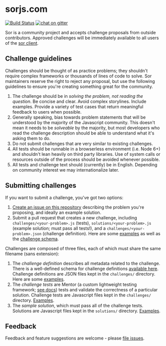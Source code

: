 # sorjs.com

[![Build Status](https://travis-ci.org/anyweez/sorjs.com.svg?branch=master)](https://travis-ci.org/anyweez/sorjs.com)
[![chat on gitter](https://img.shields.io/gitter/room/gitterHQ/gitter.svg)](https://gitter.im/sorjs/Lobby#)

Sor is a community project and accepts challenge proposals from outside contributors. Approved challenges will be immediately available to all users of the [sor client](https://github.com/anyweez/sor).

## Challenge guidelines

Challenges should be thought of as practice problems; they shouldn't require complex frameworks or thousands of lines of code to solve. Sor maintainers reserve the right to reject any proposal, but use the following guidelines to ensure you're creating something great for the community.

1. The challenge should be in *solving the problem, not reading the question*. Be concise and clear. Avoid complex storylines. Include examples. Provide a variety of test cases that return meaningful feedback to users when possible.
2. Generally speaking, bias towards problem statements that will be understood by the majority of the Javascript community. This doesn't mean it needs to be *solveable* by the majority, but most developers who read the challenge description should be able to understand what it's asking them to do.
3. Do not submit challenges that are very similar to existing challenges.
4. All tests should be runnable in a browserless environment (i.e. Node 6+) and shouldn't lean heavily on third party libraries. Use of system calls or resources outside of the process should be avoided whenever possible.
5. All tests and challenge text should (currently) be in English. Depending on community interest we may internationalize later.

## Submitting challenges

If you want to submit a challenge, you've got two options:

1. [Create an issue on this repository](https://github.com/anyweez/sorjs.com/issues/new?labels=challenge) describing the problem you're proposing, and ideally an example solution.
2. Submit a pull request that creates a new challenge, including `challenges/<your-problem>.js` (tests), `solutions/<your-problem>.js` (example solution; must pass all tests!), and a `challenges/<your-problem>.json` (challenge definition). Here are some [examples](https://github.com/anyweez/sorjs.com/tree/master/challenges) as well as the [challenge schema](https://github.com/anyweez/sorjs.com/blob/master/schema/challenge.json).

Challenges are composed of three files, each of which must share the same filename (sans extension):

1. The *challenge definition* describes all metadata related to the challenge. There is a well-defined schema for challenge definitions [available here](https://github.com/anyweez/sorjs.com/blob/master/schema/challenge.json). Challenge definitions are JSON files kept in the `challenges/` directory. Here are some [examples](https://github.com/anyweez/sorjs.com/tree/master/challenges).
2. The *challenge tests* are Mentor (a custom lightweight testing framework; [see docs](https://github.com/anyweez/sor#mentor-testing-framework)) tests and validate the correctness of a particular solution. Challenge tests are Javascript files kept in the `challenges/` directory. [Examples](https://github.com/anyweez/sorjs.com/tree/master/challenges).
3. The *sample solution*, which must pass all of the challenge tests. Solutions are Javascript files kept in the `solutions/` directory. [Examples](https://github.com/anyweez/sorjs.com/tree/master/solutions).

## Feedback

Feedback and feature suggestions are welcome - please [file issues](https://github.com/anyweez/sorjs.com/issues).
